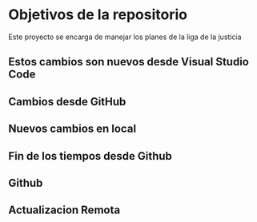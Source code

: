 # Objetivos de la repositorio

Este proyecto se encarga de manejar los planes de la liga de la justicia

## Estos cambios son nuevos desde Visual Studio Code

## Cambios desde GitHub
## Nuevos cambios en local

## Fin de los tiempos desde Github
## Github

## Actualizacion Remota
